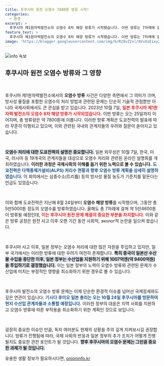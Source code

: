 ```yaml
---
title: 후쿠시마 원전 오염수 7800톤 방류 시작!
categories:
  - 환경
excerpt: >
  후쿠시마 제1원자력발전소의 오염수 8차 해양 방류가 시작됐습니다. 이번 방류는 7차례에 걸쳐 진행될 예정이며, 일본 정부는 수산업 지원을 위해 9400억원을 투입할 계획입니다. 기시다 총리가 현지를 방문해 정부 대응 방안을 설명할 예정입니다.
feature_text: >
  후쿠시마 제1원자력발전소의 오염수 8차 해양 방류가 시작됐습니다. 이번 방류는 7차례에 걸쳐 진행될 예정이며, 일본 정부는 수산업 지원을 위해 9400억원을 투입할 계획입니다. 기시다 총리가 현지를 방문해 정부 대응 방안을 설명할 예정입니다.
image: 'https://blogger.googleusercontent.com/img/b/R29vZ2xl/AVvXsEixyZcFfHzMRdzZMjFBmAUKJYCLCGyLL1o632UiGVXcaFdKo_bkvkuCioo0uUKlGfBVcT3P84aROyZIXSBEx3Aw5nCQ3pTgDom1WDC4m8eifvWiAmWEEVb4x6G_l8C0QH225ldMjyaFvpxGEBGNO37VmDTDMHGhJPq73UglMfDca1-0aw/s1600/blogspot.png'
---
```


<p><img src="https://blogger.googleusercontent.com/img/b/R29vZ2xl/AVvXsEixyZcFfHzMRdzZMjFBmAUKJYCLCGyLL1o632UiGVXcaFdKo_bkvkuCioo0uUKlGfBVcT3P84aROyZIXSBEx3Aw5nCQ3pTgDom1WDC4m8eifvWiAmWEEVb4x6G_l8C0QH225ldMjyaFvpxGEBGNO37VmDTDMHGhJPq73UglMfDca1-0aw/s1600/blogspot.png" alt="info 속보" /></p>

<h2 data-ke-size="size26">후쿠시마 원전 오염수 방류와 그 영향</h2>

<p data-ke-size="size16">&nbsp;</p>

<p>후쿠시마 제1원자력발전소에서의 <strong>오염수 방류</strong> 사건은 다양한 측면에서 그 의미가 크며, 방사성 물질을 포함한 오염수의 처리 방법과 관련된 문제는 단순히 기술적 관점뿐만 아니라 국제사회에서도 큰 관심을 받고 있습니다. 2023년 10월 7일, <b><span style="color: #ee2323;">일본 후쿠시마 제1원자력 발전소의 오염수 8차 해양 방류가 시작되었습니다.</span></b> 이번 방류는 오는 25일까지 이어지며, 총 방류량은 약 7800톤에 이릅니다. 이러한 방류 계획은 도쿄전력의 발표에 따라 꾸준히 이행되고 있으며, 이와 관련된 국내외 관계자들의 우려와 질문이 쏟아지고 있습니다.</p>

<p data-ke-size="size16">&nbsp;</p>

<p><b><span style="background-color: #21538527;">오염수 처리에 대한 도쿄전력의 설명은 중요합니다.</span></b> 일본 외무성은 10월 7일, 한국, 미국, 러시아 등 19개국의 관계자들을 대상으로 오염수 처리와 관련된 온라인 설명회를 개최하였습니다. <b>이러한 과정은 국제사회의 이해를 돕기 위한 노력으로 볼 수 있습니다.</b> <b><span style="color: #1a5490;">도쿄전력은 다핵종제거설비(ALPS) 처리수 현황과 향후 오염수 방류 계획을 상세히 설명하였습니다.</span></b> 이 회의에서는 삼중수소(트리튬) 등의 방사성 물질 농도가 기준치를 밑돈다는 언급도 있었습니다.</p>

<p data-ke-size="size16">&nbsp;</p>

<p>이와 함께 도쿄전력은 지난해 8월 24일부터 <strong>오염수 해양 방류</strong>를 시작했으며, 그동안 총 5만5000톤 정도의 오염수를 방류하였습니다. 올해도 총 7차례에 걸쳐 약 5만4600톤이 방류될 예정인데, <b><span style="color: #ee2323;">이는 후쿠시마 원전 문제 해결의 중요한 부분을 차지합니다.</span></b> 이와 같은 방류 공정은 원전 사고 이후 오랜 기간 동안 사회적, эколог적 논란을 일으켜 왔습니다.</p>

<p data-ke-size="size16">&nbsp;</p>

<p>후쿠시마 사고 이후, 일본 정부는 오염수 처리에 대한 많은 자원을 투입하고 있지만, 일부 국가에서는 이러한 방류에 대한 우려가 여전히 존재합니다. <b><span style="background-color: #21538527;">특히 중국이 일본산 수산물 수입을 중단한 이후, 일본 정부는 수산업을 지원하기 위해 1007억엔(약 9400억원)을 투입하기로 결정했습니다.</span></b> 이는 일본 정부의 노력이 오염수 방류와 관련된 문제가 수산업에 미치는 부정적인 영향을 최소화하기 위한 경우로 볼 수 있습니다.</p>

<p data-ke-size="size16">&nbsp;</p>

<p>후쿠시마 발전소의 오염수 방류 문제는 이제 단순한 환경적 이슈를 넘어선 국제정세와도 깊은 연관이 있습니다. <b><span style="color: #1a5490;">기시다 후미오 일본 총리는 오는 10월 24일 후쿠시마를 방문하여 현지 수산업 관계자들과 소통할 예정입니다.</span></b> 이러한 정부의 대응은 지역 사회를 지원하고 오염수 방류에 따른 부작용을 최소화하기 위한 계획인 것으로 보입니다.</p>

<p data-ke-size="size16">&nbsp;</p>

<p>굉장히 중요한 이슈인 만큼, 독자 여러분도 현재의 상황을 주의 깊게 지켜보시길 권장합니다. 방류가 진행됨에 따라, 국제 사회의 반응과 일본 정부의 추가 조치가 어떻게 진행될지도 중요한 관전 포인트가 될 것입니다. <b><span style="background-color: #21538527;">향후 후쿠시마의 오염수 문제는 그만큼 중요한 과제가 될 것입니다.</span></b> </p>
유용한 생활 정보가 필요하시다면, <a href="https://onioninfo.kr" rel="dofollow">onioninfo.kr</a>



